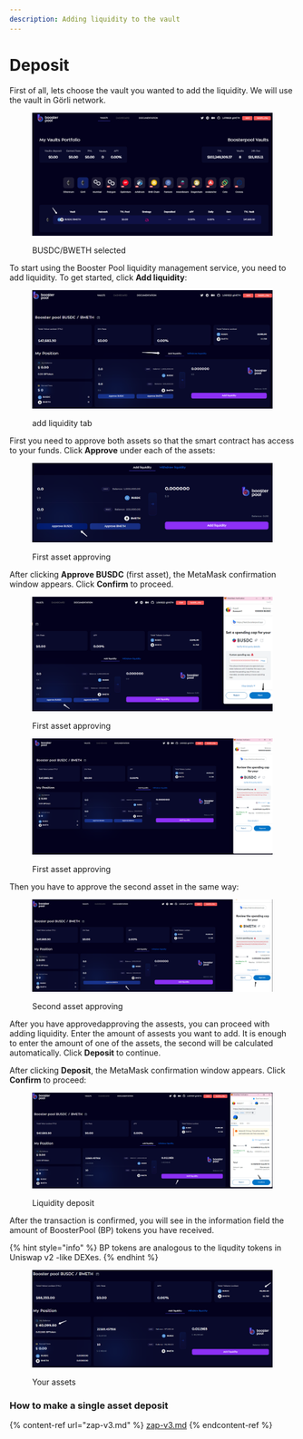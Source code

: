 ```yaml
---
description: Adding liquidity to the vault
---
```


# Deposit

First of all, lets choose the vault you wanted to add the liquidity. We will use the vault in Görli network.

<figure><img src="../../.gitbook/assets/image (14).png" alt=""><figcaption><p>BUSDC/BWETH selected</p></figcaption></figure>

To start using the Booster Pool liquidity management service, you need to add liquidity. To get started, click **Add liquidity**:

<figure><img src="../../.gitbook/assets/image (49).png" alt=""><figcaption><p>add liquidity tab</p></figcaption></figure>

First you need to approve both assets so that the smart contract has access to your funds. Click **Approve** under each of the assets:

<figure><img src="../../.gitbook/assets/image (1).png" alt=""><figcaption><p>First asset approving</p></figcaption></figure>

After clicking **Approve BUSDC** (first asset), the MetaMask confirmation window appears. Click **Confirm** to proceed.

<figure><img src="../../.gitbook/assets/image (47).png" alt=""><figcaption><p>First asset approving</p></figcaption></figure>

<figure><img src="../../.gitbook/assets/image.png" alt=""><figcaption><p>First asset approving</p></figcaption></figure>

Then you have to approve the second asset in the same way:

<figure><img src="../../.gitbook/assets/image (2).png" alt=""><figcaption><p>Second asset approving</p></figcaption></figure>

After you have approvedapproving the assests, you can proceed with adding liquidity. Enter the amount of assests you want to add. It is enough to enter the amount of one of the assets, the second will be calculated automatically. Click **Deposit** to continue.

After clicking **Deposit**, the MetaMask confirmation window appears. Click **Confirm** to proceed:

<figure><img src="../../.gitbook/assets/image (42).png" alt=""><figcaption><p>Liquidity deposit</p></figcaption></figure>

After the transaction is confirmed, you will see in the information field the amount of BoosterPool (BP) tokens you have received.

{% hint style="info" %}
BP tokens are analogous to the liqudity tokens in Uniswap v2 -like DEXes.
{% endhint %}

<figure><img src="../../.gitbook/assets/image (18).png" alt=""><figcaption><p>Your assets</p></figcaption></figure>

### How to make a single asset deposit

{% content-ref url="zap-v3.md" %}
[zap-v3.md](zap-v3.md)
{% endcontent-ref %}
